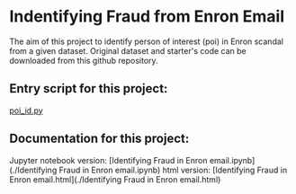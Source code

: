 # Indentifying Fraud from Enron Email

The aim of this project to identify person of interest (poi) in Enron scandal from a given dataset. Original dataset and starter's code can be downloaded from this github repository.


## Entry script for this project:

[poi_id.py](./poi_id.py)


## Documentation for this project:

Jupyter notebook version: [Identifying Fraud in Enron email.ipynb](./Identifying Fraud in Enron email.ipynb)
html version: [Identifying Fraud in Enron email.html](./Identifying Fraud in Enron email.html)